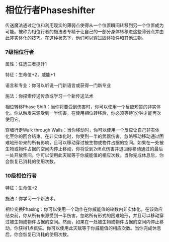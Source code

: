 # 相位行者Phaseshifter

传送魔法通过定位和利用现实的薄弱点使得从一个位置瞬间转移到另一个位置成为可能。被称为相位行者的施法者专精于让自己的一部分身体转移进这些薄弱点并由此非实体化的技巧。在这种状态下，他们可以穿过固体物件和其他生物。

### 7级相位行者

属性：任选三者提升1

特征：生命值+2，威能+1

语言和专业：你可以听说一门新语言或获得一门新专业

施法：你探索传送传承或学习一个新传送法术

相位转移Phase
Shift：当你将要受到伤害时，你可以使用一个反应短暂的非实体化。你从触发来源受到一半伤害，在使用相位转移后，你必须等待1分钟才能再次使用它。

穿墙行走Walk through
Walls：当你移动时，你可以使用一个反应让自己非实体化至你的回合结束。在非实体化时，你受到一半的武器伤害，忽略移动移动通过困难地形带来的所有影响，且可以移动穿过被生物或物件占据的空间。如果在一处被生物或物件占据的空间内停止移动，你将受到2d6点伤害并退回你移动通过的最后一处开放空间。你可以使用此天赋等于你威能值的相应次数。当你完成休息后，你会恢复已消耗的使用次数。

### 10级相位行者

特征：生命值+2

施法：你学习一个新法术。

相位变换Phasing：你可以使用一个动作在你威能值的轮数内非实体化。在该效应结束前，你从所有来源受到一半伤害，忽略所有形式的困难地形，并且可以移动穿过被生物或物件占据的空间。然而，如果在一处被生物或物件占据的空间内停止移动，你获得1点疯狂。你可以使用此天赋等于你威能值的相应次数。当你完成休息后，你会恢复已消耗的使用次数。
